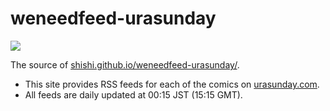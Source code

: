 # weneedfeed-urasunday

[![](https://github.com/shishi/weneedfeed-urasunday/workflows/publish/badge.svg)](https://github.com/shishi/weneedfeed-urasunday/actions?query=workflow%3Apublish)

The source of [shishi.github.io/weneedfeed-urasunday/](https://shishi.github.io/weneedfeed-urasunday/).

- This site provides RSS feeds for each of the comics on [urasunday.com](https://urasunday.com/).
- All feeds are daily updated at 00:15 JST (15:15 GMT).

